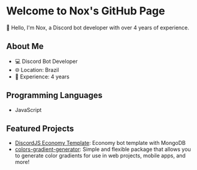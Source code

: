 # Welcome to Nox's GitHub Page

👋 Hello, I'm Nox, a Discord bot developer with over 4 years of experience.

## About Me

- 💻 Discord Bot Developer
- 🌐 Location: Brazil
- 📅 Experience: 4 years

## Programming Languages

- JavaScript

## Featured Projects

- [DiscordJS Economy Template](https://github.com/onoxbr/DiscordJS-Economy-Template): Economy bot template with MongoDB
- [colors-gradient-generator](https://www.npmjs.com/package/colors-gradient-generator): Simple and flexible package that allows you to generate color gradients for use in web projects, mobile apps, and more!

